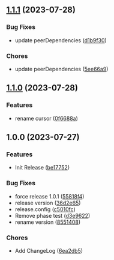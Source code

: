 ## [1.1.1](https://github.com/SkyZeroZx/ngx-typed-writer/compare/v1.1.0...v1.1.1) (2023-07-28)


### Bug Fixes

* update peerDependencies ([d1b9f30](https://github.com/SkyZeroZx/ngx-typed-writer/commit/d1b9f30761482c5fc6480e085d8dcf56a07d43a9))


### Chores

* update peerDependencies ([5ee66a9](https://github.com/SkyZeroZx/ngx-typed-writer/commit/5ee66a9229a71fe0462e10a2c7a4eb5953e26a1f))

## [1.1.0](https://github.com/SkyZeroZx/ngx-typed-writer/compare/v1.0.1...v1.1.0) (2023-07-28)


### Features

* rename cursor ([0f6688a](https://github.com/SkyZeroZx/ngx-typed-writer/commit/0f6688a653470977fdaca71a24053a15b12984a6))

## 1.0.0 (2023-07-27)


### Features

* Init Release ([be17752](https://github.com/SkyZeroZx/ngx-typed-writer/commit/be1775276d9b10e483e0d20721c5ef14167c32d4))


### Bug Fixes

* force release 1.0.1 ([55818f4](https://github.com/SkyZeroZx/ngx-typed-writer/commit/55818f4a4b16d7b380307cc267a0435e83498c59))
* release version ([36d2e65](https://github.com/SkyZeroZx/ngx-typed-writer/commit/36d2e654de39b5e54d8f462dfa5d93ab2f95bbe4))
* release.config ([c5010fc](https://github.com/SkyZeroZx/ngx-typed-writer/commit/c5010fc4f6efd5eb892108bd3a54c1f200a2185d))
* Remove phase test ([d3e9622](https://github.com/SkyZeroZx/ngx-typed-writer/commit/d3e9622972b9cda47453d1e22dda5774a56161e7))
* rename version ([8551408](https://github.com/SkyZeroZx/ngx-typed-writer/commit/8551408d7978d30c6df23f804db84015d0151d13))


### Chores

* Add ChangeLog ([6ea2db5](https://github.com/SkyZeroZx/ngx-typed-writer/commit/6ea2db5e4241b150b9c98f1552d99ce5865a4544))
